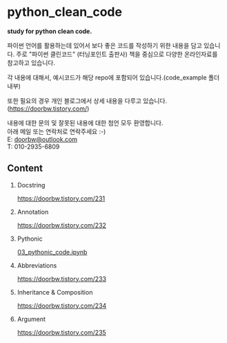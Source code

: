 # python_clean_code
**study for python clean code.**

파이썬 언어를 활용하는데 있어서 보다 좋은 코드를 작성하기 위한 내용을 담고 있습니다.
주로 "파이썬 클린코드" (터닝포인트 출판사) 책을 중심으로
다양한 온라인자료를 참고하고 있습니다.

각 내용에 대해서, 예시코드가 해당 repo에 포함되어 있습니다.(code_example 폴더 내부)   

또한 필요의 경우 개인 블로그에서 상세 내용을 다루고 있습니다. (https://doorbw.tistory.com/)   



내용에 대한 문의 및 잘못된 내용에 대한 첨언 모두 환영합니다.   
아래 메일 또는 연락처로 연락주세요 :-)   
E: doorbw@outlook.com   
T: 010-2935-6809



## Content

1. Docstring

   https://doorbw.tistory.com/231   
   
2. Annotation

   https://doorbw.tistory.com/232   
   
3. Pythonic

   [03_pythonic_code.ipynb](./code_example/03_pythonic_code.ipynb)   
   
4. Abbreviations

   https://doorbw.tistory.com/233   
   
5. Inheritance & Composition

   https://doorbw.tistory.com/234   

6. Argument

   https://doorbw.tistory.com/235   



   

   

   

   